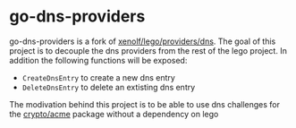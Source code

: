 # go-dns-providers

go-dns-providers is a fork of [xenolf/lego/providers/dns](https://github.com/xenolf/lego). The goal of this project is to decouple the dns providers from the rest of the lego project. In addition the following functions will be exposed:
  - `CreateDnsEntry` to create a new dns entry
  - `DeleteDnsEntry` to delete an extisting dns entry

The modivation behind this project is to be able to use dns challenges for the [crypto/acme](https://godoc.org/golang.org/x/crypto/acme) package without a dependency on lego
